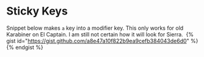 # Sticky Keys

Snippet below makes `a` key into a modifier key. This only works for old Karabiner on El Captain. I am still not certain how it will look for Sierra.
![]()
{% gist id="https://gist.github.com/a8e47a10f822b9ea9cefb384043de6d0" %}{% endgist %}



